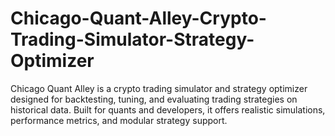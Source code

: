 # Chicago-Quant-Alley-Crypto-Trading-Simulator-Strategy-Optimizer
Chicago Quant Alley is a crypto trading simulator and strategy optimizer designed for backtesting, tuning, and evaluating trading strategies on historical data. Built for quants and developers, it offers realistic simulations, performance metrics, and modular strategy support.
